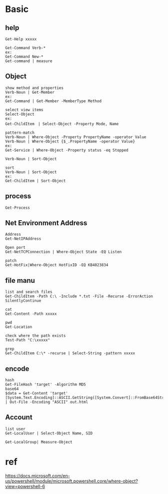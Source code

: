 # Basic

## help
```
Get-Help xxxxx

Get-Command Verb-*
ex:
Get-Command New-*
Get-command | measure

```

## Object
```
show method and properties
Verb-Noun | Get-Member
ex:
Get-Command | Get-Member -MemberType Method

select view items
Select-Object
ex:
Get-ChildItem　| Select-Object -Property Mode, Name

pattern-match
Verb-Noun | Where-Object -Property PropertyName -operator Value
Verb-Noun | Where-Object {$_.PropertyName -operator Value}
ex:
Get-Service | Where-Object -Property status -eq Stopped

Verb-Noun | Sort-Object

sort
Verb-Noun | Sort-Object
ex:
Get-ChildItem | Sort-Object
```

## process
```
Get-Process
```

## Net Environment Address
```
Address
Get-NetIPAddress

Open port
Get-NetTCPConnection | Where-Object State -EQ Listen

patch
Get-HotFix|Where-Object HotFixID -EQ KB4023834
```

## file manu
```
list and search files
Get-ChildItem -Path C:\ -Include *.txt -File -Recurse -ErrorAction SilentlyContinue

cat
Get-Content -Path xxxxx

pwd
Get-Location

check where the path exists
Test-Path "C:\xxxxx"

grep
Get-ChildItem C:\* -recurse | Select-String -pattern xxxxx
```


## encode
```
hash
Get-FileHash 'target' -Algorithm MD5
base64
$data = Get-Content 'target' 
[System.Text.Encoding]::ASCII.GetString([System.Convert]::FromBase64String($data)) | Out-File -Encoding "ASCII" out.html
```

## Account
```
list user
Get-LocalUser | Select-Object Name, SID

Get-LocalGroup| Measure-Object
```


# ref
https://docs.microsoft.com/en-us/powershell/module/microsoft.powershell.core/where-object?view=powershell-6
